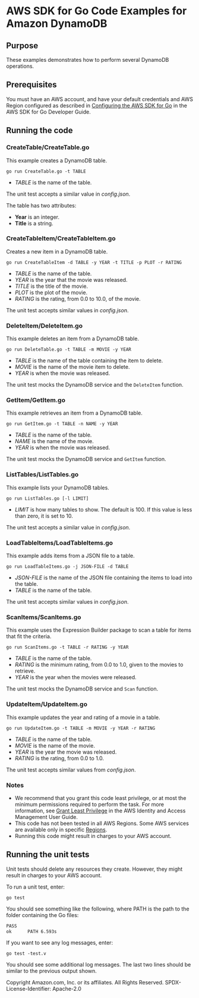 # AWS SDK for Go Code Examples for Amazon DynamoDB

## Purpose

These examples demonstrates how to perform several DynamoDB operations.

## Prerequisites

You must have an AWS account, and have your default credentials and AWS Region
configured as described in
[Configuring the AWS SDK for Go](https://docs.aws.amazon.com/sdk-for-go/v1/developer-guide/configuring-sdk.html)
in the AWS SDK for Go Developer Guide.

## Running the code

### CreateTable/CreateTable.go

This example creates a DynamoDB table.

`go run CreateTable.go -t TABLE`

- _TABLE_ is the name of the table.

The unit test accepts a similar value in _config.json_.

The table has two attributes:

- **Year** is an integer.
- **Title** is a string.

### CreateTableItem/CreateTableItem.go

Creates a new item in a DynamoDB table.

`go run CreateTableItem -d TABLE -y YEAR -t TITLE -p PLOT -r RATING`

- _TABLE_ is the name of the table.
- _YEAR_ is the year that the movie was released.
- _TITLE_ is the title of the movie.
- _PLOT_ is the plot of the movie.
- _RATING_ is the rating, from 0.0 to 10.0, of the movie.

The unit test accepts similar values in _config.json_.

### DeleteItem/DeleteItem.go

This example deletes an item from a DynamoDB table.

`go run DeleteTable.go -t TABLE -m MOVIE -y YEAR`

- _TABLE_ is the name of the table containing the item to delete.
- _MOVIE_ is the name of the movie item to delete.
- _YEAR_ is when the movie was released.

The unit test mocks the DynamoDB service and the `DeleteItem` function.

### GetItem/GetItem.go

This example retrieves an item from a DynamoDB table.

`go run GetItem.go -t TABLE -n NAME -y YEAR`

- _TABLE_ is the name of the table.
- _NAME_ is the name of the movie.
- _YEAR_ is when the movie was released.

The unit test mocks the DynamoDB service and `GetItem` function.

### ListTables/ListTables.go

This example lists your DynamoDB tables.

`go run ListTables.go [-l LIMIT]`

- _LIMIT_ is how many tables to show.
  The default is 100.
  If this value is less than zero,
  it is set to 10.

The unit test accepts a similar value in _config.json_.

### LoadTableItems/LoadTableItems.go

This example adds items from a JSON file to a table.

`go run LoadTableItems.go -j JSON-FILE -d TABLE`

- _JSON-FILE_ is the name of the JSON file containing the items to load into the table.
- _TABLE_ is the name of the table.

The unit test accepts similar values in _config.json_.

### ScanItems/ScanItems.go

This example uses the Expression Builder package to scan a table for items that fit the criteria.

`go run ScanItems.go -t TABLE -r RATING -y YEAR`

- _TABLE_ is the name of the table.
- _RATING_ is the minimum rating, from 0.0 to 1.0, given to the movies to retrieve.
- _YEAR_ is the year when the movies were released.

The unit test mocks the DynamoDB service and `Scan` function.

### UpdateItem/UpdateItem.go

This example updates the year and rating of a movie in a table.

`go run UpdateItem.go -t TABLE -m MOVIE -y YEAR -r RATING`

- _TABLE_ is the name of the table.
- _MOVIE_ is the name of the movie.
- _YEAR_ is the year the movie was released.
- _RATING_ is the rating, from 0.0 to 1.0.

The unit test accepts similar values from _config.json_.

### Notes

- We recommend that you grant this code least privilege,
  or at most the minimum permissions required to perform the task.
  For more information, see
  [Grant Least Privilege](https://docs.aws.amazon.com/IAM/latest/UserGuide/best-practices.html#grant-least-privilege)
  in the AWS Identity and Access Management User Guide.
- This code has not been tested in all AWS Regions.
  Some AWS services are available only in specific
  [Regions](https://aws.amazon.com/about-aws/global-infrastructure/regional-product-services).
- Running this code might result in charges to your AWS account.

## Running the unit tests

Unit tests should delete any resources they create.
However, they might result in charges to your
AWS account.

To run a unit test, enter:

`go test`

You should see something like the following,
where PATH is the path to the folder containing the Go files:

```sh
PASS
ok      PATH 6.593s
```

If you want to see any log messages, enter:

`go test -test.v`

You should see some additional log messages.
The last two lines should be similar to the previous output shown.

Copyright Amazon.com, Inc. or its affiliates. All Rights Reserved. SPDX-License-Identifier: Apache-2.0
